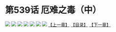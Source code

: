 # 第539话 厄难之毒（中）
![](https://mhpic.xiaomingtaiji.net/comic/D/斗破苍穹拆分版/539话/1.jpg-zymk.middle.webp)
![](https://mhpic.xiaomingtaiji.net/comic/D/斗破苍穹拆分版/539话/2.jpg-zymk.middle.webp)
![](https://mhpic.xiaomingtaiji.net/comic/D/斗破苍穹拆分版/539话/3.jpg-zymk.middle.webp)
![](https://mhpic.xiaomingtaiji.net/comic/D/斗破苍穹拆分版/539话/4.jpg-zymk.middle.webp)
![](https://mhpic.xiaomingtaiji.net/comic/D/斗破苍穹拆分版/539话/5.jpg-zymk.middle.webp)
![](https://mhpic.xiaomingtaiji.net/comic/D/斗破苍穹拆分版/539话/6.jpg-zymk.middle.webp)
![](https://mhpic.xiaomingtaiji.net/comic/D/斗破苍穹拆分版/539话/7.jpg-zymk.middle.webp)
[【上一章】](./538.md)
[【目录】](./README.md)
[【下一章】](./540.md)
